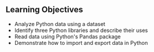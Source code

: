 <h2> Learning Objectives </h2>
<ul>
  <li> Analyze Python data using a dataset </li>
  <li> Identify three Python libraries and describe their uses </li> 
  <li> Read data using Python's Pandas package </li>
  <li> Demonstrate how to import and export data in Python </li>
</ul>
